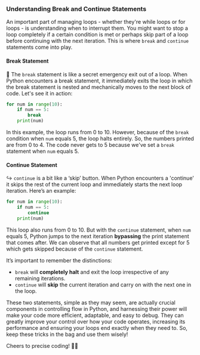### Understanding Break and Continue Statements

An important part of managing loops - whether they're while loops or for loops - is understanding when to interrupt them. You might want to stop a loop completely if a certain condition is met or perhaps skip part of a loop before continuing with the next iteration. This is where `break` and `continue` statements come into play. 

#### Break Statement
🛑 The `break` statement is like a secret emergency exit out of a loop. When Python encounters a break statement, it immediately exits the loop in which the break statement is nested and mechanically moves to the next block of code.
Let's see it in action:

```python
for num in range(10):
    if num == 5:
        break
    print(num)
```
In this example, the loop runs from 0 to 10. However, because of the `break` condition when `num` equals 5, the loop halts entirely. So, the numbers printed are from 0 to 4. The code never gets to 5 because we've set a `break` statement when `num` equals 5. 

#### Continue Statement
↪️ `continue` is a bit like a ‘skip’ button. When Python encounters a 'continue' it skips the rest of the current loop and immediately starts the next loop iteration.
Here’s an example:

```python
for num in range(10):
    if num == 5:
        continue
    print(num)
```
This loop also runs from 0 to 10. But with the `continue` statement, when `num` equals 5, Python jumps to the next iteration **bypassing** the print statement that comes after. We can observe that all numbers get printed except for 5 which gets skipped because of the `continue` statement.

It’s important to remember the distinctions:
- `break` will **completely halt** and exit the loop irrespective of any remaining iterations.
- `continue` will **skip** the current iteration and carry on with the next one in the loop.

These two statements, simple as they may seem, are actually crucial components in controlling flow in Python, and harnessing their power will make your code more efficient, adaptable, and easy to debug. They can greatly improve your control over how your code operates, increasing its performance and ensuring your loops end exactly when they need to. So, keep these tricks in the bag and use them wisely!

Cheers to precise coding! 👏👏